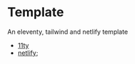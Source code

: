 # Template

An eleventy, tailwind and netlify template

* [11ty](https://www.11ty.dev/)
* [netlify](https://www.netlify.com/);
